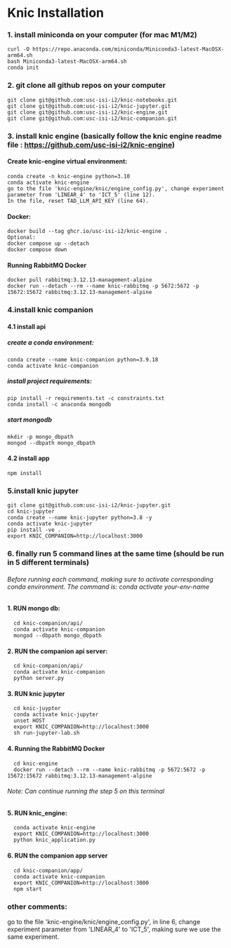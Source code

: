 
# Knic Installation
### 1. install miniconda on your computer (for mac M1/M2)
  ```
  curl -O https://repo.anaconda.com/miniconda/Miniconda3-latest-MacOSX-arm64.sh
  bash Miniconda3-latest-MacOSX-arm64.sh
  conda init
  ```
  
### 2. git clone all github repos on your computer
  ```
  git clone git@github.com:usc-isi-i2/knic-notebooks.git
  git clone git@github.com:usc-isi-i2/knic-jupyter.git
  git clone git@github.com:usc-isi-i2/knic-engine.git
  git clone git@github.com:usc-isi-i2/knic-companion.git
  ```
### 3. install knic engine (basically follow the knic engine readme file : https://github.com/usc-isi-i2/knic-engine)
#### Create knic-engine virtual environment:
    
    conda create -n knic-engine python=3.10
    conda activate knic-engine
    go to the file 'knic-engine/knic/engine_config.py', change experiment parameter from 'LINEAR_4' to 'ICT_5' (line 12). 
    In the file, reset TAD_LLM_API_KEY (line 64). 
    
#### Docker:
    
    docker build --tag ghcr.io/usc-isi-i2/knic-engine .
    Optional:
    docker compose up --detach
    docker compose down
    
#### Running RabbitMQ Docker
    
    docker pull rabbitmq:3.12.13-management-alpine
    docker run --detach --rm --name knic-rabbitmq -p 5672:5672 -p 15672:15672 rabbitmq:3.12.13-management-alpine
    

### 4.install knic companion
#### 4.1 install api  
##### create a conda environment:
    
    conda create --name knic-companion python=3.9.18
    conda activate knic-companion
    
##### install project requirements: 
    
    pip install -r requirements.txt -c constraints.txt
    conda install -c anaconda mongodb
    
##### start mongodb
    
    mkdir -p mongo_dbpath
    mongod --dbpath mongo_dbpath
    
#### 4.2 install app 
    
    npm install
    

### 5.install knic jupyter
    
    git clone git@github.com:usc-isi-i2/knic-jupyter.git
    cd knic-jupyter
    conda create --name knic-jupyter python=3.8 -y
    conda activate knic-jupyter
    pip install -ve .
    export KNIC_COMPANION=http://localhost:3000
    

### 6. finally run 5 command lines at the same time (should be run in 5 different terminals)
###### Before running each command, making sure to activate corresponding conda environment. The command is: conda activate your-env-name
#### 1. RUN mongo db:
      
      cd knic-companion/api/
      conda activate knic-companion
      mongod --dbpath mongo_dbpath
      
#### 2. RUN the companion api server:
      
      cd knic-companion/api/
      conda activate knic-companion
      python server.py
      
#### 3. RUN knic jupyter
      
      cd knic-juypter
      conda activate knic-jupyter
      unset HOST
      export KNIC_COMPANION=http://localhost:3000
      sh run-jupyter-lab.sh
      
#### 4. Running the RabbitMQ Docker
      cd knic-engine
      docker run --detach --rm --name knic-rabbitmq -p 5672:5672 -p 15672:15672 rabbitmq:3.12.13-management-alpine
###### Note: Can continue running the step 5 on this terminal   

#### 5. RUN knic_engine:
      
      conda activate knic-engine
      export KNIC_COMPANION=http://localhost:3000
      python knic_application.py
      
#### 6. RUN the companion app server
      
      cd knic-companion/app/
      conda activate knic-companion
      export KNIC_COMPANION=http://localhost:3000
      npm start
      

### other comments:
go to the file 'knic-engine/knic/engine_config.py', in line 6, change experiment parameter from 'LINEAR_4' to 'ICT_5', making sure we use the same experiment. 
